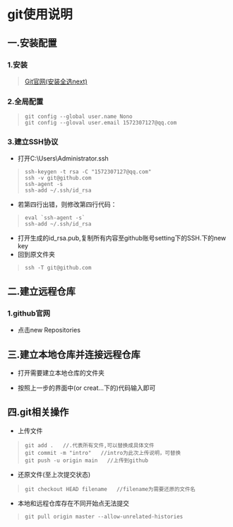 # git使用说明

## 一.安装配置

### 1.安装

> [Git官网(安装全选next)](https://git-scm.com/)

### 2.全局配置

>```git
> git config --global user.name Nono
> git config --gloval user.email 1572307127@qq.com
> ```
> 

### 3.建立SSH协议

+ 打开C:\Users\Administrator\.ssh

> ```git
> ssh-keygen -t rsa -C "1572307127@qq.com"
> ssh -v git@github.com
> ssh-agent -s
> ssh-add ~/.ssh/id_rsa 
> ```
> 

+ 若第四行出错，则修改第四行代码：

> ```git
> eval `ssh-agent -s`
> ssh-add ~/.ssh/id_rsa
> ```
> 

+ 打开生成的id_rsa.pub,复制所有内容至github账号setting下的SSH.下的new key
+ 回到原文件夹

> ```git
> ssh -T git@github.com
> ```
>

## 二.建立远程仓库

### 1.github官网

+ 点击new Repositories



## 三.建立本地仓库并连接远程仓库

+ 打开需要建立本地仓库的文件夹

+ 按照上一步的界面中(or creat...下的)代码输入即可



## 四.git相关操作

+ 上传文件

> ```git
> git add .   //.代表所有文件,可以替换成具体文件
> git commit -m "intro"   //intro为此次上传说明，可替换
> git push -u origin main   //上传到github
>```



+ 还原文件(至上次提交状态)

> ```git
> git checkout HEAD filename   //filename为需要还原的文件名
> ```



+ 本地和远程仓库存在不同开始点无法提交

> ```git
> git pull origin master --allow-unrelated-histories
> ```